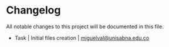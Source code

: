 # Changelog ##
All notable changes to this project will be documented in this file.

* Task | Initial files creation | miguelval@unisabna.edu.co